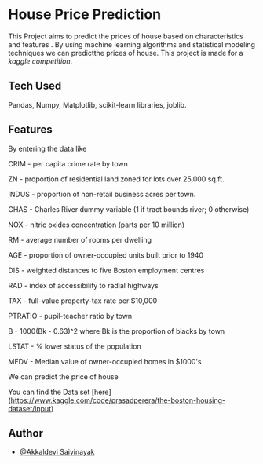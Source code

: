 
# House Price Prediction

This Project aims to predict the prices of house based on characteristics and features . By using machine learning algorithms and statistical modeling techniques we can predictthe prices of house. This project is made for a *kaggle* _competition_.




## Tech Used

Pandas, Numpy, Matplotlib, scikit-learn libraries, joblib. 
## Features 

By entering the data like 

CRIM - per capita crime rate by town

ZN - proportion of residential land zoned for lots over 25,000 sq.ft.

INDUS - proportion of non-retail business acres per town.

CHAS - Charles River dummy variable (1 if tract bounds river; 0 otherwise)

NOX - nitric oxides concentration (parts per 10 million)

RM - average number of rooms per dwelling

AGE - proportion of owner-occupied units built prior to 1940

DIS - weighted distances to five Boston employment centres

RAD - index of accessibility to radial highways

TAX - full-value property-tax rate per $10,000

PTRATIO - pupil-teacher ratio by town

B - 1000(Bk - 0.63)^2 where Bk is the proportion of blacks by town

LSTAT - % lower status of the population

MEDV - Median value of owner-occupied homes in $1000's

We can predict the price of house 

You can find the Data set [here] (https://www.kaggle.com/code/prasadperera/the-boston-housing-dataset/input)


## Author

- [@Akkaldevi Saivinayak](https://www.github.com/riskyhomo)

